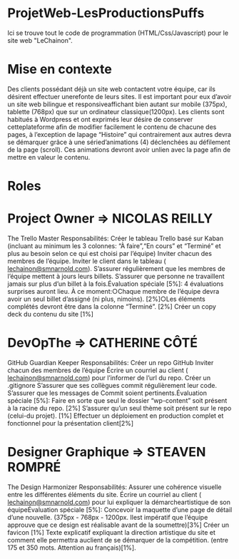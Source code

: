 # ProjetWeb-LesProductionsPuffs
Ici se trouve tout le code de programmation (HTML/Css/Javascript) pour le site web "LeChainon".

# Mise en contexte
Des clients possédant déjà un site web contactent votre équipe, car ils désirent effectuer unerefonte de leurs sites. Il est important pour eux d’avoir un site web bilingue et responsiveaffichant bien autant sur mobile (375px), tablette (768px) que sur un ordinateur classique(1200px). Les clients sont habitués à Wordpress et ont exprimés leur désire de conserver cetteplateforme afin de modifier facilement le contenu de chacune des pages, à l’exception de lapage “Histoire” qui contrairement aux autres devra se démarquer grâce à une séried’animations (4) déclenchées au défilement de la page (scroll). Ces animations devront avoir unlien avec la page afin de mettre en valeur le contenu.

# Roles
# Project Owner => NICOLAS REILLY
The Trello Master
Responsabilités:
Créer le tableau Trello basé sur Kaban (incluant au minimum les 3 colonnes: “À faire”,“En cours” et “Terminé” et plus au besoin selon ce qui est choisi par l’équipe)
Inviter chacun des membres de l’équipe.
Inviter le client dans le tableau (​lechainon@smnarnold.com​).
S’assurer régulièrement que les membres de l’équipe mettent à jours leurs billets.
S’assurer que personne ne travaillent jamais sur plus d’un billet à la fois.Évaluation spéciale [5%]:
4 évaluations surprises auront lieu. À ce moment:○Chaque membre de l’équipe devra avoir un seul billet d’assigné (ni plus, nimoins). [2%]○Les éléments complétés devront être dans la colonne “Terminé”. [2%]
Créer un copy deck du contenu du site [1%]

# DevOpThe => CATHERINE CÔTÉ
GitHub Guardian Keeper
Responsabilités:
Créer un repo GitHub
Inviter chacun des membres de l’équipe
Écrire un courriel au client (​lechainon@smnarnold.com​) pour l’informer de l’url du repo.
Créer un .gitignore
S’assurer que ses collègues commit régulièrement leur code.
S’assurer que les messages de Commit soient pertinents.Évaluation spéciale [5%]:
Faire en sorte que seul le dossier “wp-content” soit présent à la racine du repo. [2%]
S’assurer qu’un seul thème soit présent sur le repo (celui-du projet). [1%]
Effectuer un déploiement en production complet et fonctionnel pour la présentation client[2%]

# Designer Graphique => STEAVEN ROMPRÉ
The Design Harmonizer
Responsabilités:
Assurer une cohérence visuelle entre les différentes éléments du site.
Écrire un courriel au client (​lechainon@smnarnold.com​) pour lui expliquer la démarcheartistique de son équipeÉvaluation spéciale [5%]:
Concevoir la maquette d’une page de détail d’une nouvelle. (375px - 768px - 1200px. Ilest impératif que l’équipe approuve que ce design est réalisable avant de la soumettre)[3%]
Créer un favicon [1%]
Texte explicatif expliquant la direction artistique du site et comment elle permettra auclient de se démarquer de la compétition. (entre 175 et 350 mots. Attention au français)[1%].
